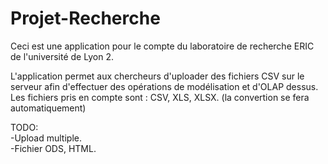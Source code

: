 Projet-Recherche
================
Ceci est une application pour le compte du laboratoire de recherche ERIC de l'université de Lyon 2.

L'application permet aux chercheurs d'uploader des fichiers CSV sur le serveur afin d'effectuer des opérations de modélisation et d'OLAP dessus.
Les fichiers pris en compte sont : CSV, XLS, XLSX. (la convertion se fera automatiquement)

TODO:<br>
-Upload multiple.<br>
-Fichier ODS, HTML.
